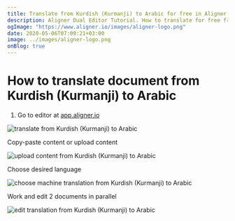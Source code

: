 ```yaml
---
title: Translate from Kurdish (Kurmanji) to Arabic for free in Aligner Editor
description: Aligner Dual Editor Tutorial. How to translate for free from Kurdish (Kurmanji) to Arabic. Aligner is multilingual document management platform. 
ogImage: "https://www.aligner.io/images/aligner-logo.png"
date: 2020-05-06T07:09:21+03:00
image: ../images/aligner-logo.png
onBlog: true
---
```


# How to translate document from Kurdish (Kurmanji) to Arabic

1. Go to editor at [app.aligner.io](https://app.aligner.io "Aligner App web page")

![translate from Kurdish (Kurmanji) to Arabic](../aligner-blank-editor.png "translate from Kurdish (Kurmanji) to Arabic")

Copy-paste content or upload content

![upload content from Kurdish (Kurmanji) to Arabic](../aligner-uploaded-document.png "upload content from Kurdish (Kurmanji) to Arabic")

Choose desired language

![choose machine translation from Kurdish (Kurmanji) to Arabic](../aligner-language-dropdown.png "choose machine translation from Kurdish (Kurmanji) to Arabic")

Work and edit 2 documents in parallel

![edit translation from Kurdish (Kurmanji) to Arabic](../aligner-double-sitded-editor.png "edit translation from Kurdish (Kurmanji) to Arabic")

